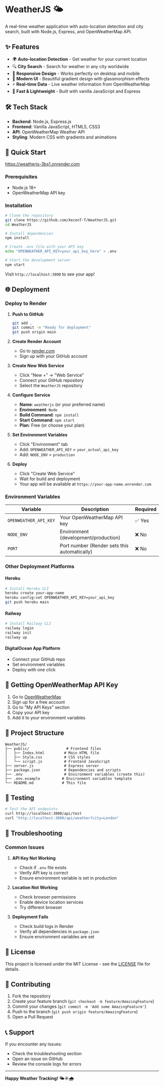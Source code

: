 # WeatherJS 🌤️

A real-time weather application with auto-location detection and city search, built with Node.js, Express, and OpenWeatherMap API.

## ✨ Features

- 🌍 **Auto-location Detection** - Get weather for your current location
- 🔍 **City Search** - Search for weather in any city worldwide
- 📱 **Responsive Design** - Works perfectly on desktop and mobile
- 🎨 **Modern UI** - Beautiful gradient design with glassmorphism effects
- ⚡ **Real-time Data** - Live weather information from OpenWeatherMap
- 🚀 **Fast & Lightweight** - Built with vanilla JavaScript and Express

## 🛠️ Tech Stack

- **Backend**: Node.js, Express.js
- **Frontend**: Vanilla JavaScript, HTML5, CSS3
- **API**: OpenWeatherMap Weather API
- **Styling**: Modern CSS with gradients and animations

## 🚀 Quick Start
https://weatherjs-3bs1.onrender.com

### Prerequisites
- Node.js 18+ 
- OpenWeatherMap API key

### Installation
```bash
# Clone the repository
git clone https://github.com/XecenT-T/WeatherJS.git
cd WeatherJS

# Install dependencies
npm install

# Create .env file with your API key
echo "OPENWEATHER_API_KEY=your_api_key_here" > .env

# Start the development server
npm start
```

Visit `http://localhost:3000` to see your app!

## 🌐 Deployment

### Deploy to Render

1. **Push to GitHub**
   ```bash
   git add .
   git commit -m "Ready for deployment"
   git push origin main
   ```

2. **Create Render Account**
   - Go to [render.com](https://render.com)
   - Sign up with your GitHub account

3. **Create New Web Service**
   - Click "New +" → "Web Service"
   - Connect your GitHub repository
   - Select the `WeatherJS` repository

4. **Configure Service**
   - **Name**: `weatherjs` (or your preferred name)
   - **Environment**: `Node`
   - **Build Command**: `npm install`
   - **Start Command**: `npm start`
   - **Plan**: Free (or choose your plan)

5. **Set Environment Variables**
   - Click "Environment" tab
   - Add: `OPENWEATHER_API_KEY` = `your_actual_api_key`
   - Add: `NODE_ENV` = `production`

6. **Deploy**
   - Click "Create Web Service"
   - Wait for build and deployment
   - Your app will be available at `https://your-app-name.onrender.com`

### Environment Variables

| Variable | Description | Required |
|----------|-------------|----------|
| `OPENWEATHER_API_KEY` | Your OpenWeatherMap API key | ✅ Yes |
| `NODE_ENV` | Environment (development/production) | ❌ No |
| `PORT` | Port number (Render sets this automatically) | ❌ No |

### Other Deployment Platforms

#### Heroku
```bash
# Install Heroku CLI
heroku create your-app-name
heroku config:set OPENWEATHER_API_KEY=your_api_key
git push heroku main
```

#### Railway
```bash
# Install Railway CLI
railway login
railway init
railway up
```

#### DigitalOcean App Platform
- Connect your GitHub repo
- Set environment variables
- Deploy with one click

## 🔑 Getting OpenWeatherMap API Key

1. Go to [OpenWeatherMap](https://openweathermap.org/)
2. Sign up for a free account
3. Go to "My API Keys" section
4. Copy your API key
5. Add it to your environment variables

## 📁 Project Structure

```
WeatherJS/
├── public/                 # Frontend files
│   ├── Index.html         # Main HTML file
│   ├── Style.css          # CSS styles
│   └── script.js          # Frontend JavaScript
├── server.js              # Express server
├── package.json           # Dependencies and scripts
├── .env                   # Environment variables (create this)
├── .env.example          # Environment variables template
└── README.md             # This file
```

## 🧪 Testing

```bash
# Test the API endpoints
curl http://localhost:3000/api/test
curl "http://localhost:3000/api/weather?city=London"
```

## 🐛 Troubleshooting

### Common Issues

1. **API Key Not Working**
   - Check if `.env` file exists
   - Verify API key is correct
   - Ensure environment variable is set in production

2. **Location Not Working**
   - Check browser permissions
   - Enable device location services
   - Try different browser

3. **Deployment Fails**
   - Check build logs in Render
   - Verify all dependencies in `package.json`
   - Ensure environment variables are set

## 📝 License

This project is licensed under the MIT License - see the [LICENSE](LICENSE) file for details.

## 🤝 Contributing

1. Fork the repository
2. Create your feature branch (`git checkout -b feature/AmazingFeature`)
3. Commit your changes (`git commit -m 'Add some AmazingFeature'`)
4. Push to the branch (`git push origin feature/AmazingFeature`)
5. Open a Pull Request

## 📞 Support

If you encounter any issues:
- Check the troubleshooting section
- Open an issue on GitHub
- Review the console logs for errors

---

**Happy Weather Tracking! 🌤️☀️🌧️**